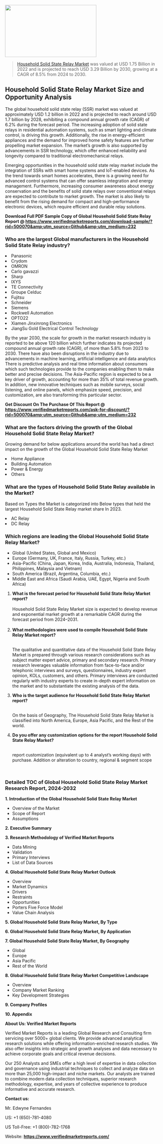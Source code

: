 <img src="https://ffe5etoiles.com/wp-content/uploads/2024/12/MST1-300x171.png" alt="" width="300" height="171" class="alignnone size-medium wp-image-20088" /><blockquote><p><p><a href="https://www.verifiedmarketreports.com/download-sample/?rid=500070&utm_source=Github&utm_medium=232" target="_blank">Household Solid State Relay Market</a> was valued at USD 1.75 Billion in 2022 and is projected to reach USD 3.29 Billion by 2030, growing at a CAGR of 8.5% from 2024 to 2030.</p></blockquote><p><h2>Household Solid State Relay Market Size and Opportunity Analysis</h2> <p>The global household solid state relay (SSR) market was valued at approximately USD 1.2 billion in 2022 and is projected to reach around USD 1.7 billion by 2028, exhibiting a compound annual growth rate (CAGR) of 6.2% during the forecast period. The increasing adoption of solid state relays in residential automation systems, such as smart lighting and climate control, is driving this growth. Additionally, the rise in energy-efficient appliances and the demand for improved home safety features are further propelling market expansion. The market’s growth is also supported by advancements in SSR technology, which offer enhanced reliability and longevity compared to traditional electromechanical relays.</p> <p>Emerging opportunities in the household solid state relay market include the integration of SSRs with smart home systems and IoT-enabled devices. As the trend towards smart homes accelerates, there is a growing need for advanced control systems that can offer seamless integration and energy management. Furthermore, increasing consumer awareness about energy conservation and the benefits of solid state relays over conventional relays are expected to contribute to market growth. The market is also likely to benefit from the rising demand for compact and high-performance electronic devices, which require efficient and durable relay solutions.</p> </p><p class=""><strong>Download Full PDF Sample Copy of Global Household Solid State Relay Report @ <a href="https://www.verifiedmarketreports.com/download-sample/?rid=500070&amp;utm_source=Github&amp;utm_medium=232" target="_blank">https://www.verifiedmarketreports.com/download-sample/?rid=500070&amp;utm_source=Github&amp;utm_medium=232</a></strong></p><h3 id="" class="">Who are the largest Global manufacturers in the Household Solid State Relay industry?</h3><p><li>Panasonic</li><li> Crydom</li><li> OMRON</li><li> Carlo gavazzi</li><li> Sharp</li><li> IXYS</li><li> TE Connectivity</li><li> Groupe Celduc</li><li> Fujitsu</li><li> Schneider</li><li> Siemens</li><li> Rockwell Automation</li><li> OPTO22</li><li> Xiamen Jinxinrong Electronics</li><li> JiangSu Gold Electrical Control Technology</li></p><div class=""><div class="" dir="" data-message-author-role="" data-message-id="" data-message-model-slug=""><div class=""><div class=""><div class=""><div class="" dir="" data-message-author-role="" data-message-id="" data-message-model-slug=""><div class=""><div class=""><p>By the year 2030, the scale for growth in the market research industry is reported to be above 120 billion which further indicates its projected compound annual growth rate (CAGR), of more than 5.8% from 2023 to 2030. There have also been disruptions in the industry due to advancements in machine learning, artificial intelligence and data analytics There is predictive analysis and real time information about consumers which such technologies provide to the companies enabling them to make better and precise decisions. The Asia-Pacific region is expected to be a key driver of growth, accounting for more than 35% of total revenue growth. In addition, new innovative techniques such as mobile surveys, social listening, and online panels, which emphasize speed, precision, and customization, are also transforming this particular sector.</p><p><strong>Get Discount On The Purchase Of This Report @&nbsp; <a href="https://www.verifiedmarketreports.com/ask-for-discount/?rid=500070&amp;utm_source=Github&amp;utm_medium=232" target="_blank">https://www.verifiedmarketreports.com/ask-for-discount/?rid=500070&amp;utm_source=Github&amp;utm_medium=232</a></strong></p></div></div></div></div></div></div></div></div><h3 id="" class="">What are the factors driving the growth of the Global Household Solid State Relay Market?</h3><p id="" class="">Growing demand for below applications around the world has had a direct impact on the growth of the Global Household Solid State Relay Market</p><p id="" class=""><li>Home Appliance</li><li> Building Automation</li><li> Power & Energy</li><li> Others</li></p><h3 id="" class="">What are the types of Household Solid State Relay available in the Market?</h3><p id="" class="">Based on Types the Market is categorized into Below types that held the largest Household Solid State Relay market share In 2023.</p><p id="" class=""><li>AC Relay</li><li> DC Relay</li></p><h3 id="" class="">Which regions are leading the Global Household Solid State Relay Market?</h3><ul><li>Global (United States, Global and Mexico)</li><li>Europe (Germany, UK, France, Italy, Russia, Turkey, etc.)</li><li>Asia-Pacific (China, Japan, Korea, India, Australia, Indonesia, Thailand, Philippines, Malaysia and Vietnam)</li><li>South America (Brazil, Argentina, Columbia, etc.)</li><li>Middle East and Africa (Saudi Arabia, UAE, Egypt, Nigeria and South Africa)</li></ul><p><ol><li><strong>What is the forecast period for Household Solid State Relay Market report?<br /></strong><br /><span data-sheets-root="1" data-sheets-value="{&quot;1&quot;:2,&quot;2&quot;:&quot;XXXX size is expected to develop revenue and exponential market growth at a remarkable CAGR during the forecast period from 2024&ndash;2030.&quot;}" data-sheets-userformat="{&quot;2&quot;:12674,&quot;4&quot;:{&quot;1&quot;:2,&quot;2&quot;:16776960},&quot;10&quot;:2,&quot;11&quot;:0,&quot;15&quot;:&quot;Arial&quot;,&quot;16&quot;:12}">Household Solid State Relay Market size is expected to develop revenue and exponential market growth at a remarkable CAGR during the forecast period from 2024&ndash;2031.</span><br /><br /></li><li><strong>What methodologies were used to compile Household Solid State Relay Market report?<br /><br /></strong><p>The qualitative and quantitative data of the&nbsp;Household Solid State Relay Market is prepared through various research considerations such as subject matter expert advice, primary and secondary research. Primary research leverages valuable information from face-to-face and/or telephonic interviews and surveys, questionnaires, industry expert opinion, KOLs, customers, and others. Primary interviews are conducted regularly with industry experts to create in-depth expert information on the market and to substantiate the existing analysis of the data.&nbsp;</p></li><li><strong>Who is the target audience for Household Solid State Relay Market report?<br /><br /></strong><p>On the basis of Geography, The&nbsp;Household Solid State Relay Market is classified into North America, Europe, Asia Pacific, and the Rest of the world.</p></li><li><strong>Do you offer any customization options for the report Household Solid State Relay Market?<br /><br /></strong><p>report customization (equivalent up to 4 analyst&rsquo;s working days) with purchase. Addition or alteration to country, regional &amp; segment scope</p><p>&nbsp;</p></li></ol></p><h3 id="" class="">Detailed TOC of Global Household Solid State Relay Market Research Report, 2024-2032</h3><p id="" class=""><strong>1. Introduction of the Global Household Solid State Relay Market</strong></p><ul><li>Overview of the Market</li><li>Scope of Report</li><li>Assumptions</li></ul><p id="" class=""><strong>2. Executive Summary</strong></p><p id="" class=""><strong>3. Research Methodology of&nbsp;Verified Market Reports</strong></p><ul><li>Data Mining</li><li>Validation</li><li>Primary Interviews</li><li>List of Data Sources</li></ul><p id="" class=""><strong>4. Global Household Solid State Relay Market Outlook</strong></p><ul><li>Overview</li><li>Market Dynamics</li><li>Drivers</li><li>Restraints</li><li>Opportunities</li><li>Porters Five Force Model</li><li>Value Chain Analysis</li></ul><p id="" class=""><strong>5. Global Household Solid State Relay Market, By&nbsp;Type</strong></p><p id="" class=""><strong>6. Global Household Solid State Relay Market, By Application</strong></p><p id="" class=""><strong>7. Global Household Solid State Relay Market, By Geography</strong></p><ul><li>Global</li><li>Europe</li><li>Asia Pacific</li><li>Rest of the World</li></ul><p id="" class=""><strong>8. Global Household Solid State Relay Market Competitive Landscape</strong></p><ul><li>Overview</li><li>Company Market Ranking</li><li>Key Development Strategies</li></ul><p id="" class=""><strong>9. Company Profiles</strong></p><p id="" class=""><strong>10. Appendix</strong></p><p id="" class=""><strong>About Us: Verified Market Reports</strong></p><p id="" class="">Verified Market Reports is a leading Global Research and Consulting firm servicing over 5000+ global clients. We provide advanced analytical research solutions while offering information-enriched research studies. We also offer insights into strategic and growth analyses and data necessary to achieve corporate goals and critical revenue decisions.</p><p id="" class="">Our 250 Analysts and SMEs offer a high level of expertise in data collection and governance using industrial techniques to collect and analyze data on more than 25,000 high-impact and niche markets. Our analysts are trained to combine modern data collection techniques, superior research methodology, expertise, and years of collective experience to produce informative and accurate research.</p><p id="" class=""><strong>Contact us:</strong></p><p id="" class="">Mr. Edwyne Fernandes</p><p id="" class="">US: +1 (650)-781-4080</p><p id="" class="">US Toll-Free: +1 (800)-782-1768</p><p id="" class="">Website: <a target="" data-test-app-aware-link=""><strong>https://www.verifiedmarketreports.com/</strong></a></p>
